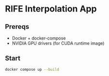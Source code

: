 # RIFE Interpolation App

## Prereqs
- Docker + docker-compose
- NVIDIA GPU drivers (for CUDA runtime image)

## Start
```bash
docker compose up --build